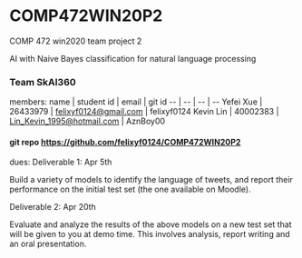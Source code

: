 # COMP472WIN20P2
COMP 472 win2020 team project 2

AI with Naive Bayes classification for natural language processing

### Team SkAI360
members:
name | student id | email | git id
-- | -- | -- | --
Yefei Xue | 26433979 | felixyf0124@gmail.com | felixyf0124
Kevin Lin | 40002383 | Lin_Kevin_1995@hotmail.com | AznBoy00

#### git repo https://github.com/felixyf0124/COMP472WIN20P2

dues:
Deliverable 1: Apr 5th

Build a variety of models to identify the language of tweets, and report their performance on the initial test set (the one available on Moodle).

Deliverable 2: Apr 20th

Evaluate and analyze the results of the above models on a new test set that will be given to you at demo time. This involves analysis, report writing and an oral presentation.